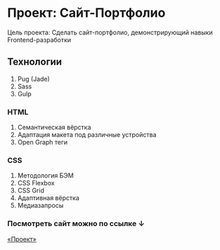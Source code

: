 # Проект: Сайт-Портфолио

Цель проекта: Сделать сайт-портфолио, демонстрирующий навыки Frontend-разработки

## Технологии
1. Pug (Jade)
2. Sass
3. Gulp

### HTML
1. Семантическая вёрстка
2. Адаптация макета под различные устройства
3. Open Graph теги

### CSS
1. Методология БЭМ
2. CSS Flexbox
3. CSS Grid
4. Адаптивная вёрстка
5. Медиазапросы

### Посмотреть сайт можно по ссылке ↓

[«Проект»](https://drugoi222-coder.github.io/Site-Portfolio/)